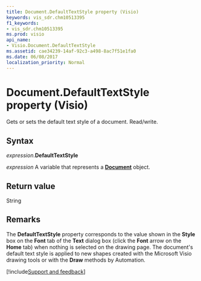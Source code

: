 ```yaml
---
title: Document.DefaultTextStyle property (Visio)
keywords: vis_sdr.chm10513395
f1_keywords:
- vis_sdr.chm10513395
ms.prod: visio
api_name:
- Visio.Document.DefaultTextStyle
ms.assetid: cae34239-14af-92c3-a498-8ac7f51e1fa0
ms.date: 06/08/2017
localization_priority: Normal
---
```



# Document.DefaultTextStyle property (Visio)

Gets or sets the default text style of a document. Read/write.


## Syntax

_expression_.**DefaultTextStyle**

_expression_ A variable that represents a **[Document](Visio.Document.md)** object.


## Return value

String


## Remarks

The **DefaultTextStyle** property corresponds to the value shown in the **Style** box on the **Font** tab of the **Text** dialog box (click the **Font** arrow on the **Home** tab) when nothing is selected on the drawing page. The document's default text style is applied to new shapes created with the Microsoft Visio drawing tools or with the **Draw** methods by Automation.

[!include[Support and feedback](~/includes/feedback-boilerplate.md)]